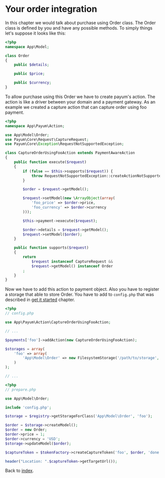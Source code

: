# Your order integration

In this chapter we would talk about purchase using Order class.
The Order class is defined by you and have any possible methods.
To simply things let's suppose it looks like this:

```php
<?php
namespace App\Model;

class Order
{
    public $details;

    public $price;

    public $currency;
}
```

To allow purchase using this Order we have to create payum's action.
The action is like a driver between your domain and a payment gateway.
As an example we created a capture action that can capture order using foo payment.

```php
<?php
namespace App\Payum\Action;

use App\Model\Order;
use Payum\Core\Request\CaptureRequest;
use Payum\Core\Exception\RequestNotSupportedException;

class CaptureOrderUsingFooAction extends PaymentAwareAction
{
    public function execute($request)
    {
        if (false == $this->supports($request)) {
            throw RequestNotSupportedException::createActionNotSupported($this, $request);
        }

        $order = $request->getModel();

        $request->setModel(new \ArrayObject(array(
            'foo_price' => $order->price,
            'foo_currency' => $order->currency
        )));

        $this->payment->execute($request);

        $order->details = $request->getModel();
        $request->setModel($order);
    }

    public function supports($request)
    {
        return
            $request instanceof CaptureRequest &&
            $request->getModel() instanceof Order
        ;
    }
}
```

Now we have to add this action to payment object. Also you have to register a storage that able to store Order.
You have to add to `config.php` that was described in [get it started](get-it-started.md) chapter.

```php
<?php
// config.php

use App\Payum\Action\CaptureOrderUsingFooAction;

// ...

$payments['foo']->addAction(new CaptureOrderUsingFooAction);

$storages = array(
    'foo' => array(
        'App\Model\Order' => new FilesystemStorage('/path/to/storage', 'App\Model\Order')
    )
);

// ...
```

```php
<?php
// prepare.php

use App\Model\Order;

include 'config.php';

$storage = $registry->getStorageForClass('App\Model\Order', 'foo');

$order = $storage->createModel();
$order = new Order;
$order->price = 1;
$order->currency = 'USD';
$storage->updateModel($order);

$captureToken = $tokenFactory->createCaptureToken('foo', $order, 'done.php');

header("Location: ".$captureToken->getTargetUrl());
```

Back to [index](index.md).